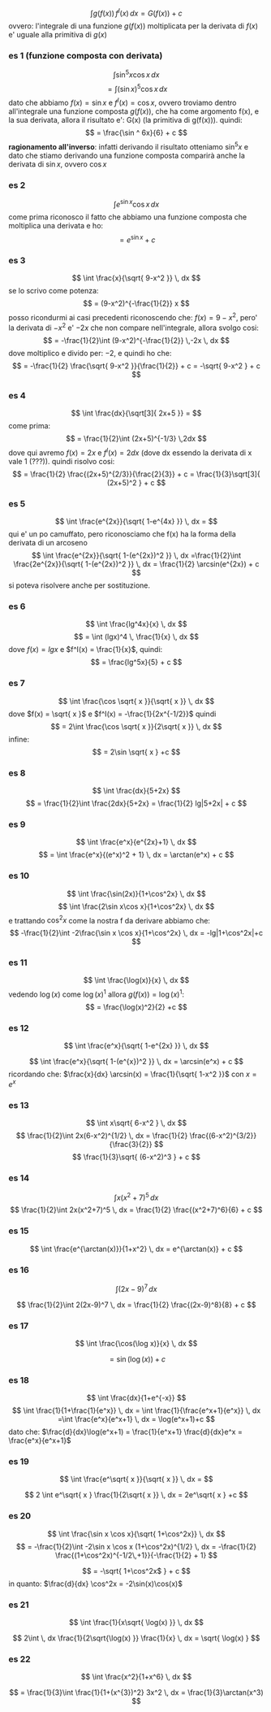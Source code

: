 $$
\int g(f(x))\,f^I(x)\, dx = G(f(x)) + c
$$
ovvero: l'integrale di una funzione $g(f(x))$ moltiplicata per la derivata di $f(x)$ e' uguale alla primitiva di $g(x)$

### es 1 (funzione composta con derivata)
$$
\int \sin^5x \cos x \, dx 
$$
$$
= \int  (\sin x)^5 \cos x \, dx
$$
dato che abbiamo $f(x) = \sin x \text{ e } f^I(x) = \cos x$, ovvero troviamo dentro all'integrale una funzione composta $g(f(x))$, che ha come argomento f(x), e la sua derivata, allora il risultato e': G(x) (la primitiva di g(f(x))). quindi:
$$
= \frac{\sin ^ 6x}{6} + c
$$
**ragionamento all'inverso**: infatti derivando il risultato otteniamo $\sin^5x$ e dato che stiamo derivando una funzione composta comparirà anche la derivata di $\sin x$, ovvero $\cos x$

### es 2
$$
\int e^{\sin x} \cos x \, dx 
$$
come prima riconosco il fatto che abbiamo una funzione composta che moltiplica una derivata e ho:
$$
= e^{\sin x} + c
$$
### es 3
$$
\int \frac{x}{\sqrt{ 9-x^2 }} \, dx 
$$
se lo scrivo come potenza:
$$
= (9-x^2)^{-\frac{1}{2}} x
$$
posso ricondurmi ai casi precedenti riconoscendo che: $f(x) = 9-x^2$, pero' la derivata di $-x^2$ e' $-2x$ che non compare nell'integrale, allora svolgo cosi:
$$
= -\frac{1}{2}\int (9-x^2)^{-\frac{1}{2}} \,-2x \, dx 
$$
dove moltiplico e divido per: $-2$, e quindi ho che:
$$
= -\frac{1}{2} \frac{\sqrt{ 9-x^2 }}{\frac{1}{2}} + c = -\sqrt{ 9-x^2 } + c
$$
### es 4
$$
\int \frac{dx}{\sqrt[3]{ 2x+5 }} =
$$
come prima:
$$
 = \frac{1}{2}\int (2x+5)^{-1/3} \,2dx 
$$
dove qui avremo $f(x) = 2x$ e $f^I(x) = 2dx$ (dove dx essendo la derivata di x vale 1 (???)).
quindi risolvo cosi:
$$
= \frac{1}{2} \frac{(2x+5)^{2/3}}{\frac{2}{3}} + c = \frac{1}{3}\sqrt[3]{ (2x+5)^2 } + c
$$

### es 5
$$
\int \frac{e^{2x}}{\sqrt{ 1-e^{4x} }} \, dx =
$$
qui e' un po camuffato, pero riconosciamo che f(x) ha la forma della derivata di un arcoseno
$$
\int \frac{e^{2x}}{\sqrt{ 1-(e^{2x})^2 }} \, dx =\frac{1}{2}\int \frac{2e^{2x}}{\sqrt{ 1-(e^{2x})^2 }} \, dx = \frac{1}{2} \arcsin(e^{2x}) + c
$$
si poteva risolvere anche per sostituzione.

### es 6
$$
\int \frac{lg^4x}{x} \, dx
$$
$$
= \int (lgx)^4 \, \frac{1}{x} \, dx 
$$
dove $f(x) = lgx$ e $f^I(x) = \frac{1}{x}$, quindi:
$$
= \frac{lg^5x}{5} + c
$$

### es 7
$$
\int \frac{\cos \sqrt{ x }}{\sqrt{ x }} \, dx 
$$
dove $f(x) = \sqrt{ x }$ e $f^I(x) = -\frac{1}{2x^{-1/2}}$ quindi
$$
= 2\int \frac{\cos \sqrt{ x }}{2\sqrt{ x }} \, dx 
$$
infine:
$$
= 2\sin \sqrt{ x } +c
$$
### es 8
$$
\int \frac{dx}{5+2x} 
$$
$$
= \frac{1}{2}\int  \frac{2dx}{5+2x} = \frac{1}{2} lg|5+2x| + c
$$
### es 9
$$
\int \frac{e^x}{e^{2x}+1} \, dx 
$$
$$
= \int \frac{e^x}{(e^x)^2 + 1} \, dx = \arctan(e^x) + c 
$$

### es 10 
$$
\int  \frac{\sin(2x)}{1+\cos^2x} \, dx 
$$
$$
\int \frac{2\sin x\cos x}{1+\cos^2x} \, dx 
$$
e trattando $\cos^2x$ come la nostra f da derivare abbiamo che:
$$
-\frac{1}{2}\int -2\frac{\sin x \cos x}{1+\cos^2x} \, dx = -lg|1+\cos^2x|+c
$$

### es 11
$$
\int  \frac{\log(x)}{x} \, dx 
$$
vedendo $\log(x)$ come $\log(x)^1$
allora $g(f(x)) = \log(x)^1$: 
$$
 = \frac{\log(x)^2}{2} +c
$$

### es 12
$$
\int \frac{e^x}{\sqrt{ 1-e^{2x} }} \, dx  
$$

$$
\int \frac{e^x}{\sqrt{ 1-(e^{x})^2 }} \, dx = \arcsin(e^x) + c
$$
ricordando che: $\frac{x}{dx} \arcsin(x) = \frac{1}{\sqrt{ 1-x^2 }}$ con $x=e^x$

### es 13
$$
\int x\sqrt{ 6-x^2 } \, dx  
$$
$$
\frac{1}{2}\int 2x(6-x^2)^{1/2}  \, dx  = \frac{1}{2} \frac{(6-x^2)^{3/2}}{\frac{3}{2}}
$$
$$
\frac{1}{3}\sqrt{ (6-x^2)^3 } + c
$$

### es 14
$$
\int x(x^2+7)^5 \, dx 
$$
$$
\frac{1}{2}\int 2x(x^2+7)^5 \, dx = \frac{1}{2} \frac{(x^2+7)^6}{6} + c
$$
### es 15
$$
\int \frac{e^{\arctan(x)}}{1+x^2} \, dx = e^{\arctan(x)} + c
$$
### es 16
$$
\int (2x-9)^7 \, dx 
$$

$$
\frac{1}{2}\int 2(2x-9)^7  \, dx = \frac{1}{2} \frac{(2x-9)^8}{8} + c
$$

### es 17
$$
\int  \frac{\cos(\log x)}{x} \, dx 
$$

$$
 = \sin(\log(x)) + c
$$
### es 18
$$
\int  \frac{dx}{1+e^{-x}} 
$$
$$
\int  \frac{1}{1+\frac{1}{e^x}} \, dx = \int  \frac{1}{\frac{e^x+1}{e^x}} \, dx =\int  \frac{e^x}{e^x+1} \, dx = \log(e^x+1)+c 
$$
dato che: $\frac{d}{dx}\log(e^x+1) = \frac{1}{e^x+1} \frac{d}{dx}e^x = \frac{e^x}{e^x+1}$ 

### es 19
$$
\int  \frac{e^\sqrt{ x }}{\sqrt{ x }} \, dx = 
$$

$$
2 \int e^\sqrt{ x } \frac{1}{2\sqrt{ x }} \, dx = 2e^\sqrt{ x } +c
$$
### es 20
$$
\int  \frac{\sin x \cos x}{\sqrt{ 1+\cos^2x}} \, dx 
$$
$$
 = -\frac{1}{2}\int  -2\sin x \cos x (1+\cos^2x)^{1/2} \, dx = -\frac{1}{2} \frac{(1+\cos^2x)^{-1/2\,+1}}{-\frac{1}{2} + 1}
$$

$$
 = -\sqrt{ 1+\cos^2x$ } + c
$$
in quanto: $\frac{d}{dx} \cos^2x = -2\sin(x)\cos(x)$

### es 21
$$
\int \frac{1}{x\sqrt{ \log(x) }} \, dx 
$$

$$
2\int   \, dx \frac{1}{2\sqrt{\log(x) }} \frac{1}{x} \, dx = \sqrt{ \log(x) }
$$

### es 22

$$
\int  \frac{x^2}{1+x^6} \, dx 
$$

$$
= \frac{1}{3}\int  \frac{1}{1+(x^{3})^2} 3x^2 \, dx = \frac{1}{3}\arctan(x^3)
$$